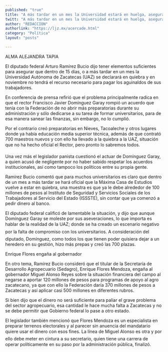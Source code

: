 ```yaml
---
published: "true"
title: "A más tardar en un mes la Universidad estará en huelga, asegura Ramírez Bucio"
twitt: "A más tardar en un mes la Universidad estará en huelga, asegura Ramírez Bucio"
author: "REDACCION"
authorlink: "https://ljz.mx/acercade.html"
category: "Política"
layout: "posts"

---
```



  ALMA ALEJANDRA TAPIA



  El diputado federal Arturo Ramírez Bucio dijo tener elementos suficientes para asegurar que dentro de 15 días, o a más tardar en un mes la Universidad Autónoma de Zacatecas (UAZ) se declarará en quiebra y en noviembre no tendrá el recurso necesario para pagar los aguinaldos de sus trabajadores.



  En conferencia de prensa refirió que el problema principalmente radica en que el rector Francisco Javier Domínguez Garay rompió un acuerdo que tenía con la Federación de no abrir más preparatorias durante su administración y sólo dedicarse a su tarea de formar universitarios, para de esa manera sanear las finanzas, sin embargo, no lo cumplió.



  Por el contrario creó preparatorias en Nieves, Tacoaleche y otros lugares donde ya había educación media superior técnica, además de que contrató 700 maestros nuevos y con ello ha llevado a la quiebra a la UAZ, situación que no ha hecho oficial el Rector, pero pronto lo sabremos todos.



  Una vez más el legislador panista cuestionó el actuar de Domínguez Garay, a quien acusó de negligente por no haber sabido respetar los acuerdos institucionales, así como tampoco los políticos entre su propia gente.



  Ramírez Bucio comentó que para muchos universitarios es claro que dentro de un mes a más tardar se hará oficial que la Máxima Casa de Estudios vuelve a estar en quiebra, una muestra es que ya le debe alrededor de 100 millones de pesos al Instituto de Seguridad y Servicios Sociales de los Trabajadores al Servicio del Estado (ISSSTE), sin contar que ya comenzó a pedir dinero al banco.



  El diputado federal calificó de lamentable la situación, y dijo que aunque Domínguez Garay se moleste por sus aseveraciones, lo que importa es hablar de la realidad de la UAZ; donde se ha creado un escenario negativo por la falta de compromiso con los universitarios. A consideración del diputado, Domínguez, como todos los que tienen poder quisiera dejar a un heredero en su gestión, hizo más prepas y creó las 700 plazas.



  Enrique Flores engaña al gobernador



  En otro tema, Ramírez Bucio consideró que el titular de la Secretaría de Desarrollo Agropecuario (Sedagro), Enrique Flores Mendoza, engaña al gobernador Miguel Alonso Reyes sobre la situación financiera del campo al negarse a aportar 120 millones de pesos para programas de apoyo al agro zacatecano, ya que con ello la Federación daría 370 millones de pesos a Zacatecas y así aplicar casi 500 millones en diferentes rubros.



  Si bien dijo que el dinero no será suficiente para paliar el grave problema del sector agropecuario, esa cantidad le hace mucha falta a Zacatecas y no se debe permitir que Gobierno federal lo pase a otro estado.



  El legislador también mencionó que Flores Mendoza es un especialista en preparar terrenos electorales y al parecer sin anuencia del mandatario quiere usar el dinero con esos fines. La línea de Miguel Alonso es otra y por ello debe meter en cintura a su secretario, quien tiene una carrera de operar políticamente en su paso por la administración pública, finalizó.

